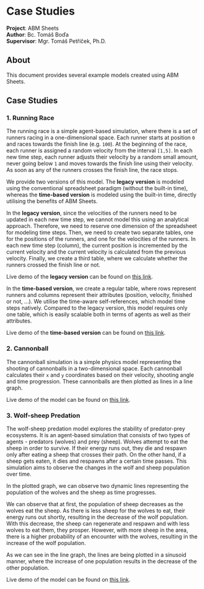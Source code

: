 # Case Studies

**Project**: ABM Sheets \
**Author**: Bc. Tomáš Boďa \
**Supervisor**: Mgr. Tomáš Petříček, Ph.D.

## About

This document provides several example models created using ABM Sheets.

## Case Studies

### 1. Running Race

The running race is a simple agent-based simulation, where there is a set of runners racing in a one-dimensional space. Each runner starts at position `0` and races towards the finish line (e.g. `100`). At the beginning of the race, each runner is assigned a random velocity from the interval `[1,5]`. In each new time step, each runner adjusts their velocity by a random small amount, never going below `1` and moves towards the finish line using their velocity. As soon as any of the runners crosses the finish line, the race stops.

We provide two versions of this model. The **legacy version** is modeled using the conventional spreadsheet paradigm (without the built-in time), whereas the **time-based version** is modeled using the built-in time, directly utilising the benefits of ABM Sheets.

In the **legacy version**, since the velocities of the runners need to be updated in each new time step, we cannot model this using an analytical approach. Therefore, we need to reserve one dimension of the spreadsheet for modeling time steps. Then, we need to create two separate tables, one for the positions of the runners, and one for the velocities of the runners. In each new time step (column), the current position is incremented by the current velocity and the current velocity is calculated from the previous velocity. Finally, we create a third table, where we calculate whether the runners crossed the finish line or not.

Live demo of the **legacy version** can be found on [this link](https://abm-sheets-web.vercel.app/spreadsheet?projectId=91c02999-a95c-4e22-8fe3-1ddad695d820).

In the **time-based version**, we create a regular table, where rows represent runners and columns represent their attributes (position, velocity, finished or not, ...). We utilise the time-aware self-references, which model time steps natively. Compared to the legacy version, this model requires only one table, which is easily scalable both in terms of agents as well as their attributes.

Live demo of the **time-based version** can be found on [this link](https://abm-sheets-web.vercel.app/spreadsheet?projectId=685f4029-923d-4c60-a9fe-63a14cc30ac0).

### 2. Cannonball

The cannonball simulation is a simple physics model representing the shooting of cannonballs in a two-dimensional space. Each cannonball calculates their `x` and `y` coordinates based on their velocity, shooting angle and time progression. These cannonballs are then plotted as lines in a line graph.

Live demo of the model can be found on [this link](https://abm-sheets-web.vercel.app/spreadsheet?projectId=85e7b44e-94b5-44c2-81d8-0ed41339363e).

### 3. Wolf-sheep Predation

The wolf-sheep predation model explores the stability of predator-prey ecosystems. It is an agent-based simulation that consists of two types of agents - predators (wolves) and prey (sheep). Wolves attempt to eat the sheep in order to survive. If their energy runs out, they die and respawn only after eating a sheep that crosses their path. On the other hand, if a sheep gets eaten, it dies and respawns after a certain time passes. This simulation aims to observe the changes in the wolf and sheep population over time.

In the plotted graph, we can observe two dynamic lines representing the population of the wolves and the sheep as time progresses.

We can observe that at first, the population of sheep decreases as the wolves eat the sheep. As there is less sheep for the wolves to eat, their energy runs out shortly, resulting in the decrease of the wolf population. With this decrease, the sheep can regenerate and respawn and with less wolves to eat them, they prosper. However, with more sheep in the area, there is a higher probability of an encounter with the wolves, resulting in the increase of the wolf population.

As we can see in the line graph, the lines are being plotted in a sinusoid manner, where the increase of one population results in the decrease of the other population.

Live demo of the model can be found on [this link](https://abm-sheets-web.vercel.app/spreadsheet?projectId=250e4e0f-8ef8-430a-ad4e-491d2abd2349).
